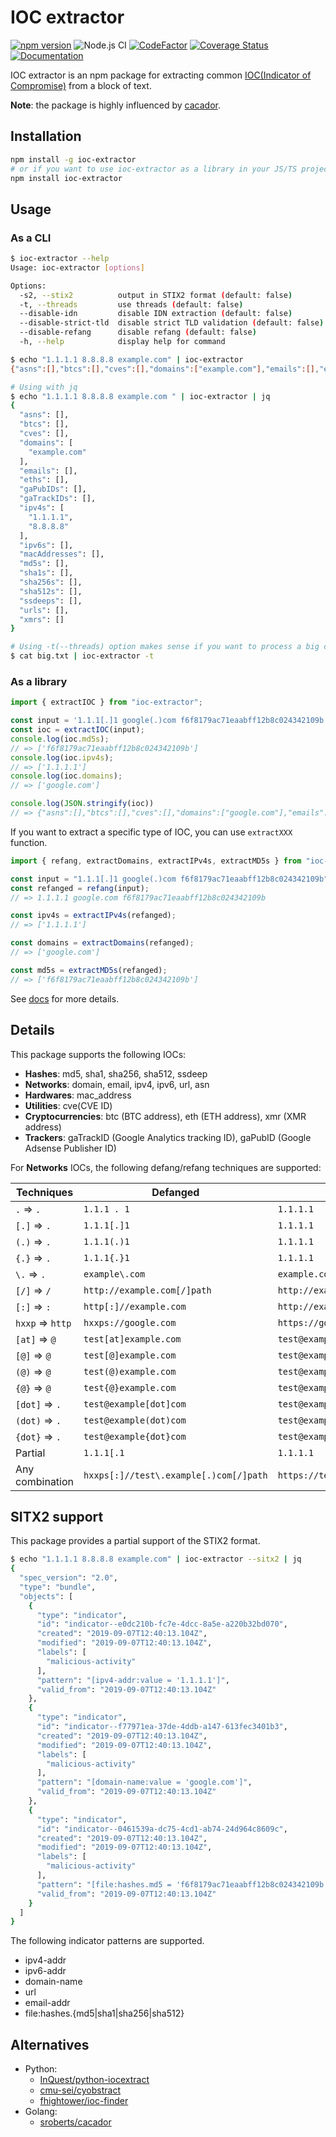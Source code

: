 # IOC extractor

[![npm version](https://badge.fury.io/js/ioc-extractor.svg)](https://badge.fury.io/js/ioc-extractor)
![Node.js CI](https://github.com/ninoseki/ioc-extractor/workflows/Node.js%20CI/badge.svg)
[![CodeFactor](https://www.codefactor.io/repository/github/ninoseki/ioc-extractor/badge)](https://www.codefactor.io/repository/github/ninoseki/ioc-extractor)
[![Coverage Status](https://coveralls.io/repos/github/ninoseki/ioc-extractor/badge.svg)](https://coveralls.io/github/ninoseki/ioc-extractor)
[![Documentation](https://img.shields.io/badge/docs-latest-brightgreen.svg)](https://ninoseki.github.io/ioc-extractor/)

IOC extractor is an npm package for extracting common [IOC(Indicator of Compromise)](https://en.wikipedia.org/wiki/Indicator_of_compromise) from a block of text.

**Note**: the package is highly influenced by [cacador](https://github.com/sroberts/cacador).

## Installation

```sh
npm install -g ioc-extractor
# or if you want to use ioc-extractor as a library in your JS/TS project
npm install ioc-extractor
```

## Usage

### As a CLI

```bash
$ ioc-extractor --help
Usage: ioc-extractor [options]

Options:
  -s2, --stix2          output in STIX2 format (default: false)
  -t, --threads         use threads (default: false)
  --disable-idn         disable IDN extraction (default: false)
  --disable-strict-tld  disable strict TLD validation (default: false)
  --disable-refang      disable refang (default: false)
  -h, --help            display help for command
```

```bash
$ echo "1.1.1.1 8.8.8.8 example.com" | ioc-extractor
{"asns":[],"btcs":[],"cves":[],"domains":["example.com"],"emails":[],"eths":[],"gaPubIDs":[],"gaTrackIDs":[],"ipv4s":["1.1.1.1","8.8.8.8"],"ipv6s":[],"macAddresses":[],"md5s":[],"sha1s":[],"sha256s":[],"sha512s":[],"ssdeeps":[],"urls":[],"xmrs":[]}

# Using with jq
$ echo "1.1.1.1 8.8.8.8 example.com " | ioc-extractor | jq
{
  "asns": [],
  "btcs": [],
  "cves": [],
  "domains": [
    "example.com"
  ],
  "emails": [],
  "eths": [],
  "gaPubIDs": [],
  "gaTrackIDs": [],
  "ipv4s": [
    "1.1.1.1",
    "8.8.8.8"
  ],
  "ipv6s": [],
  "macAddresses": [],
  "md5s": [],
  "sha1s": [],
  "sha256s": [],
  "sha512s": [],
  "ssdeeps": [],
  "urls": [],
  "xmrs": []
}

# Using -t(--threads) option makes sense if you want to process a big chunk of text
$ cat big.txt | ioc-extractor -t
```

### As a library

```ts
import { extractIOC } from "ioc-extractor";

const input = '1.1.1[.]1 google(.)com f6f8179ac71eaabff12b8c024342109b';
const ioc = extractIOC(input);
console.log(ioc.md5s);
// => ['f6f8179ac71eaabff12b8c024342109b']
console.log(ioc.ipv4s);
// => ['1.1.1.1']
console.log(ioc.domains);
// => ['google.com']

console.log(JSON.stringify(ioc))
// => {"asns":[],"btcs":[],"cves":[],"domains":["google.com"],"emails":[],"gaPubIDs":[],"gaTrackIDs":[],"ipv4s":["1.1.1.1"],"ipv6s":[],"macAddresses":[],"md5s":["f6f8179ac71eaabff12b8c024342109b"],"sha1s":[],"sha256s":[],"sha512s":[],"ssdeeps":[],"urls":[],"xmrs":[]}
```

If you want to extract a specific type of IOC, you can use `extractXXX` function.

```ts
import { refang, extractDomains, extractIPv4s, extractMD5s } from "ioc-extractor";

const input = "1.1.1[.]1 google(.)com f6f8179ac71eaabff12b8c024342109b";
const refanged = refang(input);
// => 1.1.1.1 google.com f6f8179ac71eaabff12b8c024342109b

const ipv4s = extractIPv4s(refanged);
// => ['1.1.1.1']

const domains = extractDomains(refanged);
// => ['google.com']

const md5s = extractMD5s(refanged);
// => ['f6f8179ac71eaabff12b8c024342109b']
```

See [docs](https://ninoseki.github.io/ioc-extractor/) for more details.

## Details

This package supports the following IOCs:

- **Hashes**: md5, sha1, sha256, sha512, ssdeep
- **Networks**: domain, email, ipv4, ipv6, url, asn
- **Hardwares**: mac_address
- **Utilities**: cve(CVE ID)
- **Cryptocurrencies**: btc (BTC address), eth (ETH address), xmr (XMR address)
- **Trackers**: gaTrackID (Google Analytics tracking ID), gaPubID (Google Adsense Publisher ID)

For **Networks** IOCs, the following defang/refang techniques are supported:

| Techniques       | Defanged                               | Refanged                        |
|------------------|----------------------------------------|---------------------------------|
| ` . ` => `.`     | `1.1.1 . 1`                            | `1.1.1.1`                       |
| `[.]` => `.`     | `1.1.1[.]1`                            | `1.1.1.1`                       |
| `(.)` => `.`     | `1.1.1(.)1`                            | `1.1.1.1`                       |
| `{.}` => `.`     | `1.1.1{.}1`                            | `1.1.1.1`                       |
| `\.`  => `.`     | `example\.com`                         | `example.com`                   |
| `[/]` => `/`     | `http://example.com[/]path`            | `http://example.com/path`       |
| `[:]` => `:`     | `http[:]//example.com`                 | `http://example.com`            |
| `hxxp` => `http` | `hxxps://google.com`                   | `https://google.com`            |
| `[at]` => `@`    | `test[at]example.com`                  | `test@example.com`              |
| `[@]` => `@`     | `test[@]example.com`                   | `test@example.com`              |
| `(@)` => `@`     | `test(@)example.com`                   | `test@example.com`              |
| `{@}` => `@`     | `test{@}example.com`                   | `test@example.com`              |
| `[dot]` => `.`   | `test@example[dot]com`                 | `test@example.com`              |
| `(dot)` => `.`   | `test@example(dot)com`                 | `test@example.com`              |
| `{dot}` => `.`   | `test@example{dot}com`                 | `test@example.com`              |
| Partial          | `1.1.1[.1`                             | `1.1.1.1`                       |
| Any combination  | `hxxps[:]//test\.example[.)com[/]path` | `https://test.example.com/path` |

## SITX2 support

This package provides a partial support of the STIX2 format.

```bash
$ echo "1.1.1.1 8.8.8.8 example.com" | ioc-extractor --sitx2 | jq
{
  "spec_version": "2.0",
  "type": "bundle",
  "objects": [
    {
      "type": "indicator",
      "id": "indicator--e0dc210b-fc7e-4dcc-8a5e-a220b32bd070",
      "created": "2019-09-07T12:40:13.104Z",
      "modified": "2019-09-07T12:40:13.104Z",
      "labels": [
        "malicious-activity"
      ],
      "pattern": "[ipv4-addr:value = '1.1.1.1']",
      "valid_from": "2019-09-07T12:40:13.104Z"
    },
    {
      "type": "indicator",
      "id": "indicator--f77971ea-37de-4ddb-a147-613fec3401b3",
      "created": "2019-09-07T12:40:13.104Z",
      "modified": "2019-09-07T12:40:13.104Z",
      "labels": [
        "malicious-activity"
      ],
      "pattern": "[domain-name:value = 'google.com']",
      "valid_from": "2019-09-07T12:40:13.104Z"
    },
    {
      "type": "indicator",
      "id": "indicator--0461539a-dc75-4cd1-ab74-24d964c8609c",
      "created": "2019-09-07T12:40:13.104Z",
      "modified": "2019-09-07T12:40:13.104Z",
      "labels": [
        "malicious-activity"
      ],
      "pattern": "[file:hashes.md5 = 'f6f8179ac71eaabff12b8c024342109b']",
      "valid_from": "2019-09-07T12:40:13.104Z"
    }
  ]
}
```

The following indicator patterns are supported.

- ipv4-addr
- ipv6-addr
- domain-name
- url
- email-addr
- file:hashes.{md5|sha1|sha256|sha512}

## Alternatives

- Python:
  - [InQuest/python-iocextract](https://github.com/InQuest/python-iocextract)
  - [cmu-sei/cyobstract](https://github.com/cmu-sei/cyobstract)
  - [fhightower/ioc-finder](https://github.com/fhightower/ioc-finder)
- Golang:
  - [sroberts/cacador](https://github.com/sroberts/cacador)

